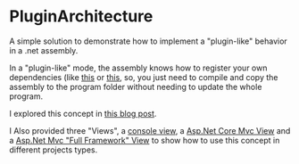 # PluginArchitecture
A simple solution to demonstrate how to implement a "plugin-like" behavior in a .net assembly.

In a "plugin-like" mode, the assembly knows how to register your own dependencies (like <a href="https://github.com/Ewerton/PluginArchitecture/blob/master/Data/DependencyInjectionPackage.cs" target="_blank">this</a> or <a href="https://github.com/Ewerton/PluginArchitecture/blob/master/Business/DependencyInjectionPackage.cs" target="_blank">this</a>, so, you just need to compile and copy the assembly to the program folder without needing to update the whole program.

I explored this concept in <a href="https://dev.to/ewernet/where-and-how-register-our-dependencies-1g78-temp-slug-5502486?preview=be68a73aae4f7a41cf16c3c1bdd2f8f1980e2d9d4eba8f2bff7044aefd7ab74bc24038112eeb1af435b59b0625b0200e6b58401860cfc97c84cad6d4" target="_blank">this blog post</a>.

I Also provided three "Views", a <a href="https://github.com/Ewerton/SimpleInjector-PluginArchitecture/tree/master/ConsoleView" target="_blank">console view</a>, a <a href="https://github.com/Ewerton/PluginArchitecture/tree/master/AspNetCoreMvcWebView" target="_blank">Asp.Net Core Mvc View</a> and a <a href="https://github.com/Ewerton/PluginArchitecture/tree/master/AspNetMvcWebView" target="_blank">Asp.Net Mvc "Full Framework" View</a>
to show how to use this concept in different projects types.
